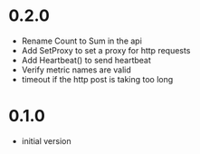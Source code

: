 # 0.2.0

* Rename Count to Sum in the api
* Add SetProxy to set a proxy for http requests
* Add Heartbeat() to send heartbeat
* Verify metric names are valid
* timeout if the http post is taking too long

# 0.1.0

* initial version
